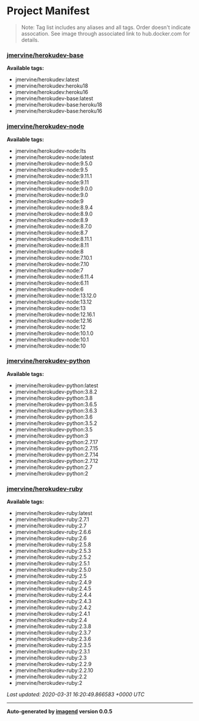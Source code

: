 # Project Manifest
> Note: Tag list includes any aliases and all tags. Order doesn't indicate
> assocation. See image through associated link to hub.docker.com for details.


### [jmervine/herokudev-base](https://hub.docker.com/r/jmervine/herokudev-base/)

**Available tags:**

- jmervine/herokudev:latest
- jmervine/herokudev:heroku18
- jmervine/herokudev:heroku16
- jmervine/herokudev-base:latest
- jmervine/herokudev-base:heroku18
- jmervine/herokudev-base:heroku16

### [jmervine/herokudev-node](https://hub.docker.com/r/jmervine/herokudev-node/)

**Available tags:**

- jmervine/herokudev-node:lts
- jmervine/herokudev-node:latest
- jmervine/herokudev-node:9.5.0
- jmervine/herokudev-node:9.5
- jmervine/herokudev-node:9.11.1
- jmervine/herokudev-node:9.11
- jmervine/herokudev-node:9.0.0
- jmervine/herokudev-node:9.0
- jmervine/herokudev-node:9
- jmervine/herokudev-node:8.9.4
- jmervine/herokudev-node:8.9.0
- jmervine/herokudev-node:8.9
- jmervine/herokudev-node:8.7.0
- jmervine/herokudev-node:8.7
- jmervine/herokudev-node:8.11.1
- jmervine/herokudev-node:8.11
- jmervine/herokudev-node:8
- jmervine/herokudev-node:7.10.1
- jmervine/herokudev-node:7.10
- jmervine/herokudev-node:7
- jmervine/herokudev-node:6.11.4
- jmervine/herokudev-node:6.11
- jmervine/herokudev-node:6
- jmervine/herokudev-node:13.12.0
- jmervine/herokudev-node:13.12
- jmervine/herokudev-node:13
- jmervine/herokudev-node:12.16.1
- jmervine/herokudev-node:12.16
- jmervine/herokudev-node:12
- jmervine/herokudev-node:10.1.0
- jmervine/herokudev-node:10.1
- jmervine/herokudev-node:10

### [jmervine/herokudev-python](https://hub.docker.com/r/jmervine/herokudev-python/)

**Available tags:**

- jmervine/herokudev-python:latest
- jmervine/herokudev-python:3.8.2
- jmervine/herokudev-python:3.8
- jmervine/herokudev-python:3.6.5
- jmervine/herokudev-python:3.6.3
- jmervine/herokudev-python:3.6
- jmervine/herokudev-python:3.5.2
- jmervine/herokudev-python:3.5
- jmervine/herokudev-python:3
- jmervine/herokudev-python:2.7.17
- jmervine/herokudev-python:2.7.15
- jmervine/herokudev-python:2.7.14
- jmervine/herokudev-python:2.7.12
- jmervine/herokudev-python:2.7
- jmervine/herokudev-python:2

### [jmervine/herokudev-ruby](https://hub.docker.com/r/jmervine/herokudev-ruby/)

**Available tags:**

- jmervine/herokudev-ruby:latest
- jmervine/herokudev-ruby:2.7.1
- jmervine/herokudev-ruby:2.7
- jmervine/herokudev-ruby:2.6.6
- jmervine/herokudev-ruby:2.6
- jmervine/herokudev-ruby:2.5.8
- jmervine/herokudev-ruby:2.5.3
- jmervine/herokudev-ruby:2.5.2
- jmervine/herokudev-ruby:2.5.1
- jmervine/herokudev-ruby:2.5.0
- jmervine/herokudev-ruby:2.5
- jmervine/herokudev-ruby:2.4.9
- jmervine/herokudev-ruby:2.4.5
- jmervine/herokudev-ruby:2.4.4
- jmervine/herokudev-ruby:2.4.3
- jmervine/herokudev-ruby:2.4.2
- jmervine/herokudev-ruby:2.4.1
- jmervine/herokudev-ruby:2.4
- jmervine/herokudev-ruby:2.3.8
- jmervine/herokudev-ruby:2.3.7
- jmervine/herokudev-ruby:2.3.6
- jmervine/herokudev-ruby:2.3.5
- jmervine/herokudev-ruby:2.3.1
- jmervine/herokudev-ruby:2.3
- jmervine/herokudev-ruby:2.2.9
- jmervine/herokudev-ruby:2.2.10
- jmervine/herokudev-ruby:2.2
- jmervine/herokudev-ruby:2


_Last updated: 2020-03-31 16:20:49.866583 +0000 UTC_

---
**Auto-generated by [imagend](https://github.com/jmervine/imagend) version 0.0.5**
